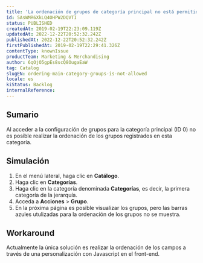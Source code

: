 ```yaml
---
title: 'La ordenación de grupos de categoría principal no está permitida'
id: 5AsWMR6XkLQ4OHPW2DQVTI
status: PUBLISHED
createdAt: 2019-02-19T22:23:09.119Z
updatedAt: 2022-12-22T20:52:32.242Z
publishedAt: 2022-12-22T20:52:32.242Z
firstPublishedAt: 2019-02-19T22:29:41.326Z
contentType: knownIssue
productTeam: Marketing & Merchandising
author: 6qOjO5gpEs8scQ8OugaEaW
tag: Catalog
slugEN: ordering-main-category-groups-is-not-allowed
locale: es
kiStatus: Backlog
internalReference: 
---
```


## Sumario

Al acceder a la configuración de grupos para la categoría principal (ID 0) no es posible realizar la ordenación de los grupos registrados en esta categoría.

## Simulación

1. En el menú lateral, haga clic en **Catálogo**.
2. Haga clic en **Categorías**.
3. Haga clic en la categoría denominada **Categorías**, es decir, la primera categoría de la jerarquía.
4. Acceda a **Acciones** > **Grupo**.
5. En la próxima página es posible visualizar los grupos, pero las barras azules utulizadas para la ordenación de los grupos no se muestra.

## Workaround

Actualmente la única solución es realizar la ordenación de los campos a través de una personalización con Javascript en el front-end.

